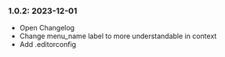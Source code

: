 ### 1.0.2: 2023-12-01

* Open Changelog
* Change menu_name label to more understandable in context
* Add .editorconfig 
